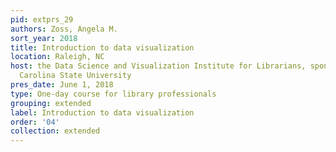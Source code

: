 ```yaml
---
pid: extprs_29
authors: Zoss, Angela M.
sort_year: 2018
title: Introduction to data visualization
location: Raleigh, NC
host: the Data Science and Visualization Institute for Librarians, sponsored by North
  Carolina State University
pres_date: June 1, 2018
type: One-day course for library professionals
grouping: extended
label: Introduction to data visualization
order: '04'
collection: extended
---
```

